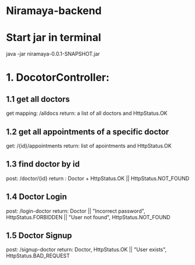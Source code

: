 # Niramaya-backend
# Start jar in terminal 
java -jar niramaya-0.0.1-SNAPSHOT.jar 

# 1. DocotorController:
## 1.1 get all doctors 
get mapping: /alldocs
return: a list of all doctors and HttpStatus.OK
## 1.2 get all appointments of a specific doctor
get: /{id}/appointments
return: list of apointments and HttpStatus.OK
## 1.3 find doctor by id 
post: /doctor/{id}
return : Doctor + HttpStatus.OK || HttpStatus.NOT_FOUND
## 1.4 Doctor Login
post: /login-doctor
return: Doctor || "Incorrect password", HttpStatus.FORBIDDEN || "User not found", HttpStatus.NOT_FOUND
## 1.5 Doctor Signup
post: /signup-doctor
return: Doctor, HttpStatus.OK ||  "User exists", HttpStatus.BAD_REQUEST



